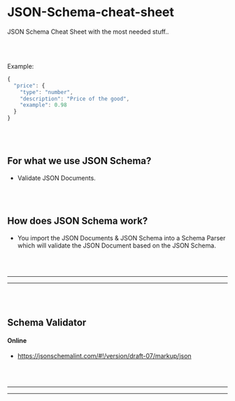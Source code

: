 # JSON-Schema-cheat-sheet
JSON Schema Cheat Sheet with the most needed stuff..

<br><br>

Example:
```javascript
{
  "price": {
    "type": "number",
    "description": "Price of the good",
    "example": 0.98
  }
}
```

<br><br>

## For what we use JSON Schema?
- Validate JSON Documents.

<br><br>

## How does JSON Schema work?
- You import the JSON Documents & JSON Schema into a Schema Parser which will validate the JSON Document based on the JSON Schema.














<br><br>
__________________________________
__________________________________
<br><br>

## Schema Validator

#### Online
- https://jsonschemalint.com/#!/version/draft-07/markup/json


















<br><br>
__________________________________
__________________________________
<br><br>
